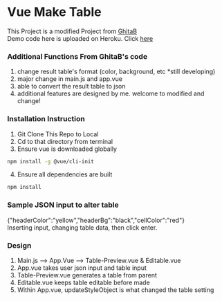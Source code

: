 # Vue Make Table

This Project is a modified Project from [GhitaB](https://github.com/GhitaB/datatables-admin) <br>
Demo code here is uploaded on Heroku. Click [here](https://vuemaketable.herokuapp.com/) <br>

### Additional Functions From GhitaB's code

1. change result table's format (color, background, etc *still developing) <br>
2. major change in main.js and app.vue <br>
3. able to convert the result table to json <br>
4. additional features are designed by me. welcome to modified and change!

### Installation Instruction

1. Git Clone This Repo to Local <br>
2. Cd to that directory from terminal  <br>
3. Ensure vue is downloaded globally <br>

```bash
npm install -g @vue/cli-init
```
4. Ensure all dependencies are built <br>

```bash
npm install
```

### Sample JSON input to alter table
{"headerColor":"yellow","headerBg":"black","cellColor":"red"} <br>
Inserting input, changing table data, then click enter. <br>

### Design 
1. Main.js --> App.Vue --> Table-Preview.vue & Editable.vue <br>
2. App.vue takes user json input and table input <br>
3. Table-Preview.vue generates a table from parent <br>
4. Editable.vue keeps table editable before made <br>
5. Within App.vue, updateStyleObject is what changed the table setting <br>
